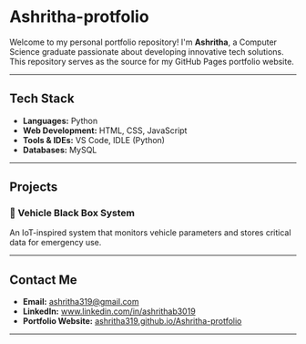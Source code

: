 # Ashritha-protfolio

Welcome to my personal portfolio repository! I'm **Ashritha**, a Computer Science graduate passionate about developing innovative tech solutions. This repository serves as the source for my GitHub Pages portfolio website.

---

##  Tech Stack
- **Languages:** Python
- **Web Development:** HTML, CSS, JavaScript
- **Tools & IDEs:**  VS Code, IDLE (Python)
- **Databases:** MySQL

---

## Projects

### 🔧 Vehicle Black Box System  
An IoT-inspired system that monitors vehicle parameters and stores critical data for emergency use.


---

##  Contact Me

- **Email:** ashritha319@gmail.com  
- **LinkedIn:** www.linkedin.com/in/ashrithab3019 
- **Portfolio Website:** [ashritha319.github.io/Ashritha-protfolio](https://ashritha319.github.io/Ashritha-protfolio)

---
